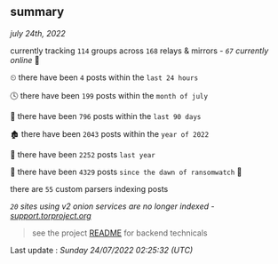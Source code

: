 
## summary
_july 24th, 2022_

currently tracking `114` groups across `168` relays & mirrors - _`67` currently online_ 📡

⏲ there have been `4` posts within the `last 24 hours`

🕓 there have been `199` posts within the `month of july`

📅 there have been `796` posts within the `last 90 days`

🏚 there have been `2043` posts within the `year of 2022`

🚀 there have been `2252` posts `last year`

🦕 there have been `4329` posts `since the dawn of ransomwatch` 🐣

there are `55` custom parsers indexing posts

_`20` sites using v2 onion services are no longer indexed - [support.torproject.org](https://support.torproject.org/onionservices/v2-deprecation/)_

> see the project [README](https://github.com/jmousqueton/ransomwatch#readme) for backend technicals



Last update : _Sunday 24/07/2022 02:25:32 (UTC)_

